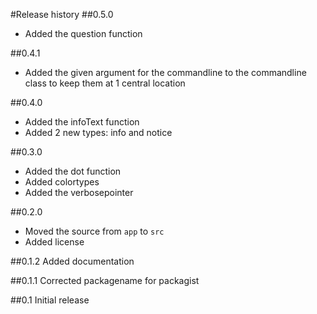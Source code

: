 #Release history
##0.5.0
* Added the question function

##0.4.1
* Added the given argument for the commandline to the commandline class to keep them at 1 central location

##0.4.0
* Added the infoText function
* Added 2 new types: info and notice

##0.3.0
* Added the dot function
* Added colortypes
* Added the verbosepointer

##0.2.0
* Moved the source from `app` to `src`
* Added license

##0.1.2
Added documentation

##0.1.1
Corrected packagename for packagist

##0.1
Initial release
